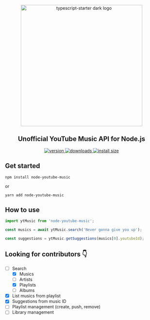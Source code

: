 <p align="center">
    <img width="400" alt="typescript-starter dark logo" src="https://user-images.githubusercontent.com/16015833/103463862-d9ee3200-4d2f-11eb-96d2-e02f5a5c9637.png" style="max-width:100%;">

<h2 align="center">
    Unofficial YouTube Music API for Node.js
</h2>

<p align="center">
  <a href="https://www.npmjs.com/package/node-youtube-music">
    <img src="https://img.shields.io/npm/v/node-youtube-music.svg" alt="version" />
  </a>
  <a href="https://npmjs.org/package/node-youtube-music">
    <img src="https://img.shields.io/npm/dm/node-youtube-music.svg" alt="downloads" />
  </a>
   <a href="https://packagephobia.now.sh/result?p=node-youtube-music">
    <img src="https://packagephobia.now.sh/badge?p=node-youtube-music" alt="install size" />
  </a>
</p>

## Get started

```shell
npm install node-youtube-music
```

or

```shell
yarn add node-youtube-music
```

## How to use

```ts
import ytMusic from 'node-youtube-music';

const musics = await ytMusic.search('Never gonna give you up');

const suggestions = ytMusic.getSuggestions(musics[0].youtubeId);
```

## Looking for contributors 👇

- [ ] Search
  - [x] Musics
  - [ ] Artists
  - [x] Playlists
  - [ ] Albums
- [x] List musics from playlist
- [x] Suggestions from music ID
- [ ] Playlist management (create, push, remove)
- [ ] Library management
